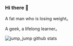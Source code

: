 ### Hi there 👋

A fat man who is losing weight。

A geek, a lifelong learner。

![jump_jump github stats](https://github-readme-stats.vercel.app/api?username=wsafight&show_icons=true&theme=radical) 
<!--
**wsafight/wsafight** is a ✨ _special_ ✨ repository because its `README.md` (this file) appears on your GitHub profile.

Here are some ideas to get you started:

- 🔭 I’m currently working on ...
- 🌱 I’m currently learning ...
- 👯 I’m looking to collaborate on ...
- 🤔 I’m looking for help with ...
- 💬 Ask me about ...
- 📫 How to reach me: ...
- 😄 Pronouns: ...
- ⚡ Fun fact: ...
-->
